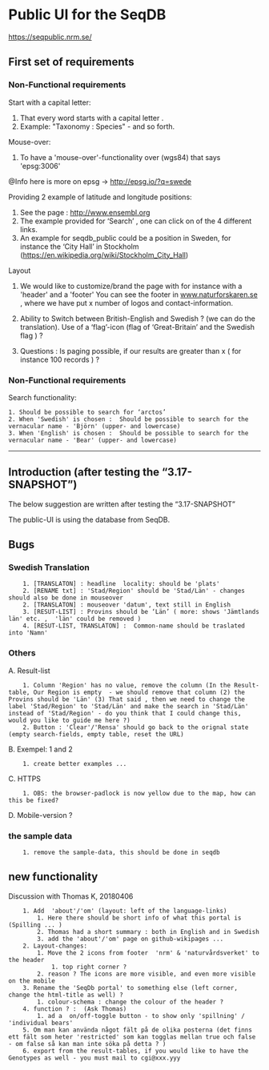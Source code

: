 # Public UI for the SeqDB
https://seqpublic.nrm.se/

## First set of requirements

### Non-Functional requirements

Start with a capital letter: 

1. That every word starts with a capital letter .
2. Example:  "Taxonomy : Species" - and so forth.

Mouse-over:
1. To have a 'mouse-over'-functionality over (wgs84) that says 'epsg:3006'

@Info
here is more on epsg -> http://epsg.io/?q=swede

Providing 2 example of latitude and longitude positions:
1. See the page : http://www.ensembl.org
2. The example provided for ‘Search’ , one can click on of the 4 different links.
3. An example for seqdb_public could be a position in Sweden, for instance the ‘City Hall’ in Stockholm (https://en.wikipedia.org/wiki/Stockholm_City_Hall)

Layout
1. We would like to customize/brand the page with for instance with a 'header' and a 'footer' You can see the footer in www.naturforskaren.se , where we have put x number of logos and contact-information.

2. Ability to Switch between British-English and Swedish ? (we can do the translation). Use of a ‘flag’-icon (flag of ‘Great-Britain’ and the Swedish flag ) ?

4. Questions : Is paging possible, if our results are greater than x ( for instance 100 records ) ?

### Non-Functional requirements 

Search functionality:

    1. Should be possible to search for ‘arctos’ 
    2. When 'Swedish' is chosen :  Should be possible to search for the vernacular name - 'Björn' (upper- and lowercase)
    3. When 'English' is chosen :  Should be possible to search for the vernacular name - 'Bear' (upper- and lowercase)

***

## Introduction (after testing the “3.17-SNAPSHOT”) 
The below suggestion are written after testing the “3.17-SNAPSHOT”<p>
The public-UI is using the database from SeqDB.

## Bugs

### Swedish Translation

        1. [TRANSLATON] : headline  locality: should be 'plats' 
        2. [RENAME txt] : 'Stad/Region' should be 'Stad/Län' - changes should also be done in mouseover
        2. [TRANSLATON] : mouseover 'datum', text still in English  
        3. [RESUT-LIST] : Provins should be ‘Län’ ( more: shows 'Jämtlands län' etc. ,  'län' could be removed )
        4. [RESUT-LIST, TRANSLATON] :  Common-name should be traslated into 'Namn'

### Others

A. Result-list

        1. Column 'Region' has no value, remove the column (In the Result-table, Our Region is empty  - we should remove that column (2) the Provins should be 'Län' (3) That said , then we need to change the label 'Stad/Region' to 'Stad/Län' and make the search in 'Stad/Län' instead of 'Stad/Region' - do you think that I could change this, would you like to guide me here ?)
        2. Button : 'Clear'/'Rensa' should go back to the orignal state (empty search-fields, empty table, reset the URL)

B. Exempel: 1 and 2

        1. create better examples ...

C. HTTPS

        1. OBS: the browser-padlock is now yellow due to the map, how can this be fixed?


D. Mobile-version ?

### the sample data

        1. remove the sample-data, this should be done in seqdb


## new functionality

Discussion with Thomas K, 20180406

        1. Add  'about'/'om' (layout: left of the language-links)
            1. Here there should be short info of what this portal is (Spilling ... )
            2. Thomas had a short summary : both in English and in Swedish
            3. add the 'about'/'om' page on github-wikipages ...
        2. Layout-changes:
            1. Move the 2 icons from footer  'nrm' & 'naturvårdsverket' to the header
                1. top right corner ?
            2. reason ? The icons are more visible, and even more visible on the mobile
        3. Rename the 'SeqDb portal' to something else (left corner, change the html-title as well) ? 
            1. colour-schema : change the colour of the header ?
        4. function ? :  (Ask Thomas)
            1. ad a  on/off-toggle button - to show only 'spillning' / 'individual bears'
        5. Om man kan använda något fält på de olika posterna (det finns ett fält som heter 'restricted' som kan togglas mellan true och false - om false så kan man inte söka på detta ? )
        6. export from the result-tables, if you would like to have the Genotypes as well - you must mail to cgi@xxx.yyy 

